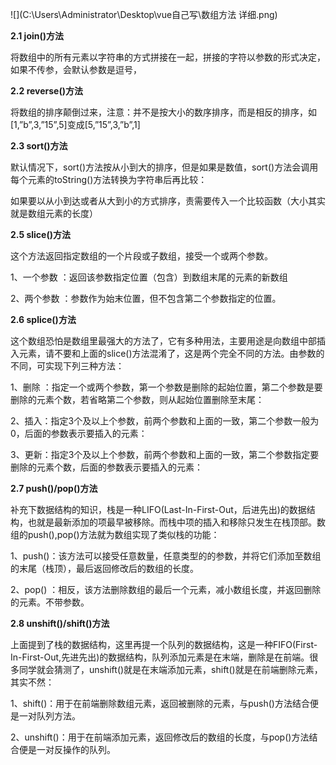 ![](C:\Users\Administrator\Desktop\vue自己写\数组方法 详细.png)

**2.1 join()方法**

将数组中的所有元素以字符串的方式拼接在一起，拼接的字符以参数的形式决定，如果不传参，会默认参数是逗号，

**2.2 reverse()方法**

将数组的排序颠倒过来，注意：并不是按大小的数序排序，而是相反的排序，如 [1,”b”,3,”15”,5]变成[5,”15”,3,”b”,1]

**2.3 sort()方法**

默认情况下，sort()方法按从小到大的排序，但是如果是数值，sort()方法会调用每个元素的toString()方法转换为字符串后再比较：

 如果要以从小到达或者从大到小的方式排序，责需要传入一个比较函数（大小其实就是数组元素的长度） 

**2.5 slice()方法**

这个方法返回指定数组的一个片段或子数组，接受一个或两个参数。

1、一个参数 ：返回该参数指定位置（包含）到数组末尾的元素的新数组

 2、两个参数 ：参数作为始末位置，但不包含第二个参数指定的位置。 

**2.6 splice()方法**

这个数组恐怕是数组里最强大的方法了，它有多种用法，主要用途是向数组中部插入元素，请不要和上面的slice()方法混淆了，这是两个完全不同的方法。由参数的不同，可实现下列三种方法：

1、删除 ：指定一个或两个参数，第一个参数是删除的起始位置，第二个参数是要删除的元素个数，若省略第二个参数，则从起始位置删除至末尾：

 2、插入：指定3个及以上个参数，前两个参数和上面的一致，第二个参数一般为0，后面的参数表示要插入的元素： 

 3、更新：指定3个及以上个参数，前两个参数和上面的一致，第二个参数指定要删除的元素个数，后面的参数表示要插入的元素： 

**2.7 push()/pop()方法**

补充下数据结构的知识，栈是一种LIFO(Last-In-First-Out，后进先出)的数据结构，也就是最新添加的项最早被移除。而栈中项的插入和移除只发生在栈顶部。数组的push(),pop()方法就为数组实现了类似栈的功能：

1、push()：该方法可以接受任意数量，任意类型的的参数，并将它们添加至数组的末尾（栈顶），最后返回修改后的数组的长度。

 2、pop() ：相反，该方法删除数组的最后一个元素，减小数组长度，并返回删除的元素。不带参数。 

**2.8 unshift()/shift()方法**

上面提到了栈的数据结构，这里再提一个队列的数据结构，这是一种FIFO(First-In-First-Out,先进先出)的数据结构，队列添加元素是在末端，删除是在前端。很多同学就会猜测了，unshift()就是在末端添加元素，shift()就是在前端删除元素，其实不然：

1、shift()：用于在前端删除数组元素，返回被删除的元素，与push()方法结合便是一对队列方法。

 2、unshift()：用于在前端添加元素，返回修改后的数组的长度，与pop()方法结合便是一对反操作的队列。 

